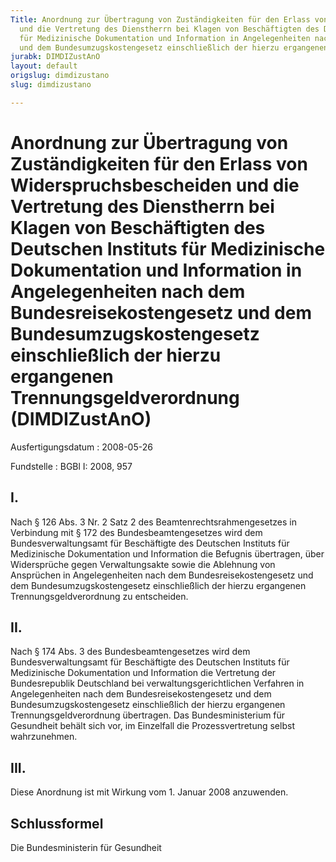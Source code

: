 ```yaml
---
Title: Anordnung zur Übertragung von Zuständigkeiten für den Erlass von Widerspruchsbescheiden
  und die Vertretung des Dienstherrn bei Klagen von Beschäftigten des Deutschen Instituts
  für Medizinische Dokumentation und Information in Angelegenheiten nach dem Bundesreisekostengesetz
  und dem Bundesumzugskostengesetz einschließlich der hierzu ergangenen Trennungsgeldverordnung
jurabk: DIMDIZustAnO
layout: default
origslug: dimdizustano
slug: dimdizustano

---
```


# Anordnung zur Übertragung von Zuständigkeiten für den Erlass von Widerspruchsbescheiden und die Vertretung des Dienstherrn bei Klagen von Beschäftigten des Deutschen Instituts für Medizinische Dokumentation und Information in Angelegenheiten nach dem Bundesreisekostengesetz und dem Bundesumzugskostengesetz einschließlich der hierzu ergangenen Trennungsgeldverordnung (DIMDIZustAnO)

Ausfertigungsdatum
:   2008-05-26

Fundstelle
:   BGBl I: 2008, 957

## I.

Nach § 126 Abs. 3 Nr. 2 Satz 2 des Beamtenrechtsrahmengesetzes in
Verbindung mit § 172 des Bundesbeamtengesetzes wird dem
Bundesverwaltungsamt für Beschäftigte des Deutschen Instituts für
Medizinische Dokumentation und Information die Befugnis übertragen,
über Widersprüche gegen Verwaltungsakte sowie die Ablehnung von
Ansprüchen in Angelegenheiten nach dem Bundesreisekostengesetz und dem
Bundesumzugskostengesetz einschließlich der hierzu ergangenen
Trennungsgeldverordnung zu entscheiden.

## II.

Nach § 174 Abs. 3 des Bundesbeamtengesetzes wird dem
Bundesverwaltungsamt für Beschäftigte des Deutschen Instituts für
Medizinische Dokumentation und Information die Vertretung der
Bundesrepublik Deutschland bei verwaltungsgerichtlichen Verfahren in
Angelegenheiten nach dem Bundesreisekostengesetz und dem
Bundesumzugskostengesetz einschließlich der hierzu ergangenen
Trennungsgeldverordnung übertragen. Das Bundesministerium für
Gesundheit behält sich vor, im Einzelfall die Prozessvertretung selbst
wahrzunehmen.

## III.

Diese Anordnung ist mit Wirkung vom 1. Januar 2008 anzuwenden.

## Schlussformel

Die Bundesministerin für Gesundheit

